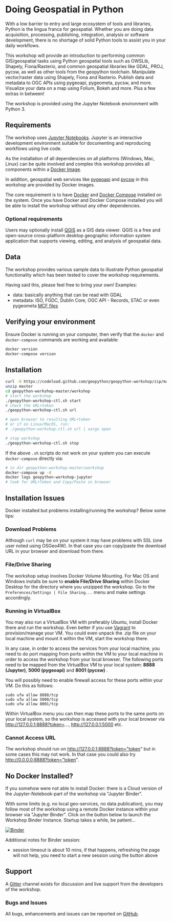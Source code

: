 # Doing Geospatial in Python

With a low barrier to entry and large ecosystem of tools and libraries, Python is the lingua franca for geospatial. Whether you are doing data acquisition, processing, publishing, integration, analysis or software development, there is no shortage of solid Python tools to assist you in your daily workflows.

This workshop will provide an introduction to performing common GIS/geospatial tasks using Python geospatial tools such as OWSLib, Shapely, Fiona/Rasterio, and common geospatial libraries like GDAL, PROJ, pycsw, as well as other tools from the geopython toolchain. Manipulate vector/raster data using Shapely, Fiona and Rasterio. Publish data and metadata to OGC APIs using pygeoapi, pygeometa, pycsw, and more. Visualize your data on a map using Folium, Bokeh and more. Plus a few extras in between!

The workshop is provided using the Jupyter Notebook environment with Python 3.

## Requirements

The workshop uses [Jupyter Notebooks](https://jupyter.org).  Jupyter is
an interactive development environment suitable for documenting and reproducing
workflows using live code.

As the installation of all dependencies on all platforms (Windows, Mac, Linux)
can be quite involved and complex this workshop provides all components 
within a [Docker Image](https://hub.docker.com/r/geopython/geopython-workshop).

In addition, geospatial web services like [pygeoapi](https://pygeoapi.io)
and [pycsw](https://pycsw.org) in this workshop are provided by Docker images.

The core requirement is to have [Docker](https://docker.com) and [Docker Compose](https://docs.docker.com/compose/) installed
on the system.  Once you have Docker and Docker Compose installed you will be
able to install the workshop without any other dependencies.

### Optional requirements

Users may optionally install [QGIS](https://qgis.org) as a GIS data viewer. 
QGIS is a free and open-source cross-platform desktop geographic information
system application that supports viewing, editing, and analysis of geospatial data.

## Data

The workshop provides various sample data to illustrate Python geospatial
functionality which has been tested to cover the workshop requirements.

Having said this, please feel free to bring your own! Examples:

- data: basically anything that can be read with GDAL
- metadata: ISO, FGDC, Dublin Core, OGC API - Records, STAC  or even pygeometa [MCF files](https://github.com/geopython/pygeometa/blob/master/sample.yml)

## Verifying your environment

Ensure Docker is running on your computer, then verify that the `docker`
and `docker-compose` commands are working and available:

```bash
docker version
docker-compose version
```

## Installation

```bash
curl -O https://codeload.github.com/geopython/geopython-workshop/zip/master
unzip master
cd geopython-workshop-master/workshop
# start the workshop
./geopython-workshop-ctl.sh start
# check the URL+token
./geopython-workshop-ctl.sh url

# open browser to resulting URL+token
# or if on Linux/MacOS, run:
# ./geopython-workshop-ctl.sh url | xargs open

# stop workshop
./geopython-workshop-ctl.sh stop
```

If the above `.sh` scripts do not work on your system you can execute `docker-compose` directly via:

```bash
# in dir geopython-workshop-master/workshop
docker-compose up -d
docker logs geopython-workshop-jupyter
# look for URL+Token and Copy/Paste in browser
```

## Installation Issues

Docker installed but problems installing/running the workshop? Below some tips:

### Download Problems

Although `curl` may be on your system it may have problems with SSL (one user noted using OSGeo4W).
In that case you can copy/paste the download URL in your browser and download from there.

### File/Drive Sharing

The workshop setup involves Docker Volume Mounting.
For Mac OS and Windows installs be sure to **enable File/Drive Sharing** within Docker Desktop 
for the directory where you unzipped the workshop.
Go to the `Preferences/Settings | File Sharing...`  menu and make settings accordingly. 

### Running in VirtualBox

You may also run a VirtualBox VM with preferably Ubuntu, install Docker there and run the workshop. Even better if
you use [Vagrant](https://www.vagrantup.com) to provision/manage your VM. You could even unpack the .zip file
on your local machine and mount it within the VM, start the workshop there. 

In any case, in order to access the services from your local machine, you need to do port mapping from
ports within the VM to your local machine in order to access the workshop from your local browser.
The following ports need to be mapped from the VirtualBox VM to your local system:
 **8888 (Jupyter)**, **5000 (pygeoapi)** and **8001 (pycsw)** .
 
You will possibly need to enable firewall access for these ports within your VM. Do this as follows:

```
sudo ufw allow 8888/tcp
sudo ufw allow 5000/tcp
sudo ufw allow 8001/tcp
``` 

Within VirtualBox menu you can then map these ports to the same ports on your local system, so the workshop
is accessed with your local browser via http://127.0.0.1:8888?token=..., http://127.0.0.1:5000 etc.

### Cannot Access URL

The workshop should run on http://127.0.0.1:8888?token="token" but in some cases this may not work.
In that case you could also try http://0.0.0.0:8888?token="token".

## No Docker Installed?

If you somehow were not able to install Docker: 
there is a Cloud version of the Jupyter-Notebook-part of the workshop via "Jupyter Binder".

With some limits (e.g. no local geo-services, no data publication), 
you may follow most of the workshop using a remote Docker instance within your 
browser via "Jupyter Binder". Click on the button below
to launch the Workshop Binder Instance. Startup takes a while, be patient...

[![Binder](https://mybinder.org/badge_logo.svg)](https://mybinder.org/v2/gh/geopython/geopython-workshop/master?filepath=workshop%2Fjupyter%2Fcontent%2Fnotebooks%2F01-introduction.ipynb)

Additional notes for Binder session:

* session timeout is about 10 mins, if that happens, refreshing the page will not help, you need to start a new session using the button above

## Support

A [Gitter](https://gitter.im/geopython/geopython-workshop) channel exists for
discussion and live support from the developers of the workshop.

### Bugs and Issues

All bugs, enhancements and issues can be reported on [GitHub](https://github.com/geopython/geopython-workshop/issues).
